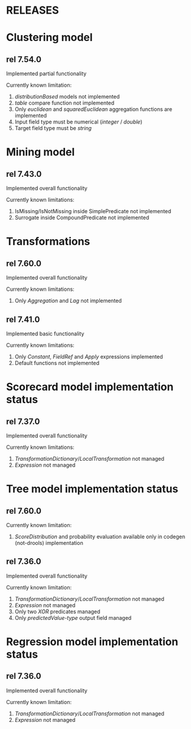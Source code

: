 RELEASES
========

Clustering model
================

rel 7.54.0
----------
Implemented partial functionality

Currently known limitation:

1. _distributionBased_ models not implemented
2. _table_ compare function not implemented
3. Only _euclidean_ and _squaredEuclidean_ aggregation functions are implemented
4. Input field type must be numerical (_integer_ / _double_)
5. Target field type must be _string_

Mining model
===============

rel 7.43.0
----------
Implemented overall functionality

Currently known limitations:

1. IsMissing/IsNotMissing inside SimplePredicate not implemented
2. Surrogate inside CompoundPredicate not implemented

Transformations
===============

rel 7.60.0
----------
Implemented overall functionality

Currently known limitations:

1. Only _Aggregation_ and _Lag_ not implemented

rel 7.41.0
----------
Implemented basic functionality

Currently known limitations:

1. Only _Constant_, _FieldRef_ and _Apply_ expressions implemented
2. Default functions not implemented

Scorecard model implementation status
=====================================

rel 7.37.0
----------
Implemented overall functionality

Currently known limitations:

1. _TransformationDictionary_/_LocalTransformation_ not managed
2. _Expression_ not managed

Tree model implementation status
================================

rel 7.60.0
----------
Currently known limitation:

1. _ScoreDistribution_ and probability evaluation available only in codegen (not-drools) implementation

rel 7.36.0
----------
Implemented overall functionality

Currently known limitation:

1. _TransformationDictionary_/_LocalTransformation_ not managed
2. _Expression_ not managed
3. Only two _XOR_ predicates managed
4. Only _predictedValue-type_ output field managed

Regression model implementation status
======================================

rel 7.36.0
----------
Implemented overall functionality

Currently known limitation:

1. _TransformationDictionary_/_LocalTransformation_ not managed
2. _Expression_ not managed
